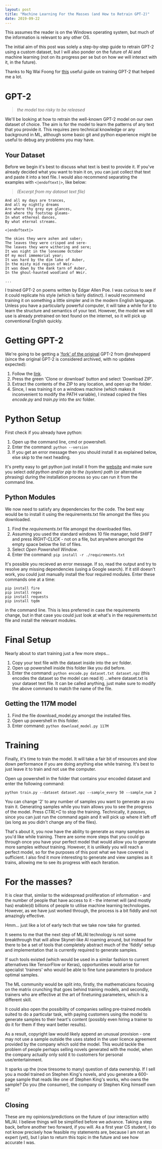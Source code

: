 ```yaml
---
layout: post
title: "Machine Learning For the Masses (and How to Retrain GPT-2)"
date: 2019-09-22
---
```


This assumes the reader is on the Windows operating system, but much of the information is relevant to any other OS.

The initial aim of this post was solely a step-by-step guide to retrain GPT-2 using a custom dataset, but I will also ponder on the future of AI and machine learning (not on its progress per se but on how *we* will interact with it, in the future).

Thanks to Ng Wai Foong for [this](https://medium.com/@ngwaifoong92/beginners-guide-to-retrain-gpt-2-117m-to-generate-custom-text-content-8bb5363d8b7f) useful guide on training GPT-2 that helped me a lot.

# GPT-2

> *the model too risky to be released*

We'll be looking at how to retrain the well-known GPT-2 model on our own dataset of choice. The aim is for the model to learn the patterns of any text that you provide it.
This requires zero technical knowledge or any background in ML, although some basic git and python experience might be useful to debug any problems you may have.

## Your Dataset
Before we begin it's best to discuss what text is best to provide it. If you've already decided what you want to train it on, you can just collect that text and paste it into a text file.
I would also recommend separating the examples with `<|endoftext|>`, like below:

> *(Excerpt from my dataset text file)*

```
And all my days are trances,
And all my nightly dreams
Are where thy grey eye glances,
And where thy footstep gleams-
In what ethereal dances,
By what eternal streams.

<|endoftext|>

The skies they were ashen and sober;
The leaves they were crisped and sere-
The leaves they were withering and sere;
It was night in the lonesome October
Of my most immemorial year;
It was hard by the dim lake of Auber,
In the misty mid region of Weir-
It was down by the dank tarn of Auber,
In the ghoul-haunted woodland of Weir.

...
```

I trained GPT-2 on poems written by Edgar Allen Poe. I was curious to see if it could replicate his style (which is fairly distinct).
I would recommend training it on something a little simpler and in the modern English language. Unless you have a particularly powerful computer, it will take a while for it to learn the structure and semantics of your text.
However, the model we will use is already pretrained on text found on the internet, so it will pick up conventional English quickly.

# Getting GPT-2

We're going to be getting a ['fork' of the original](https://github.com/nshepperd/gpt-2) GPT-2 from @nshepperd (since the original GPT-2 is considered archived, with no updates expected):

1. Follow the [link](https://github.com/nshepperd/gpt-2).
2. Press the green 'Clone or download' button and select 'Download ZIP'.
3. Extract the contents of the ZIP to any location, and open up the folder.
4. Since, I was training it on a windows machine (which makes it inconvenient to modify the PATH variable), I instead copied the files *encode.py* and *train.py* into the *src* folder.

# Python Setup


First check if you already have python:

1. Open up the command line, cmd or powershell.
2. Enter the command: `python --version`
3. If you get an error message then you should install it as explained below, else skip to the next heading.

It's pretty easy to get python just install it from the [website](https://www.python.org/downloads/) and make sure you select *add python and/or pip to the (system) path* (or alternative phrasing)  during the installation process so you can run it from the command line.

## Python Modules

We now need to satisfy any dependencies for the code. The best way would be to install it using the requirements.txt file amongst the files you downloaded.

1. Find the *requirements.txt* file amongst the downloaded files.
2. Assuming you used the standard windows 10 file manager, hold *SHIFT* and press *RIGHT-CLICK* - not on a file, but anywhere amongst the empty space below the list of files.
3. Select *Open Powershell Window*.
4. Enter the command: `pip install -r ./requirements.txt`

It's possible you recieved an error message. If so, read the output and try to resolve any missing dependencies (using a Google search).
If it still doesn't work, you could just manually install the four required modules. Enter these commands one at a time:

```
pip install fire
pip install regex
pip install requests
pip install tqdm
```
in the command line. This is less preferred in case the requirements change, but in that case you could just look at what's in the requirements.txt file and install the relevant modules.

# Final Setup

Nearly about to start training just a few more steps...

1. Copy your text file with the dataset inside into the *src* folder.
2. Open up powershell inside this folder like you did before.
3. Enter the command: `python encode.py dataset.txt dataset.npz` (this encodes the dataset so the model can read it)
...where dataset.txt is your dataset text file. It can be called anything, just make sure to modify the above command to match the name of the file.

## Getting the 117M model

1. Find the file download_model.py amongst the installed files.
2. Open up powershell in this folder.
3. Enter command: `python download_model.py 117M`

# Training

Finally, it's time to train the model. It will take a fair bit of resources and slow down performance if you are doing anything else while training. It's best to just leave it to train and not use the computer.

Open up powershell in the folder that contains your encoded dataset and enter the following command:
```
python train.py --dataset dataset.npz --sample_every 50 --sample_num 2
```
You can change '2' to any number of samples you want to generate as you train it. Generating samples while you train allows you to see the progress of the model.
Press *CTRL+C* to stop the training. Technically, it *pauses*, since you can just run the command again and it will pick up where it left off (as long as you didn't change any of the files).

That's about it, you now have the ability to generate as many samples as you'd like while training. There are some more steps that you could go through once you have your perfect model that would allow you to generate more samples *without* training. However, it is unlikely you will reach a perfect model, so for the purposes of this post what we have covered is sufficient. I also find it more interesting to generate and view samples as it trains, allowing me to see its progress with each iteration.

# For the masses?

It is clear that, similar to the widespread proliferation of information - and the number of people that have access to it - the internet will (and mostly has) enable(d) billions of people to utilise machine learning technologies. However, as we have just worked through, the process is a bit fiddly and not amazingly effective. 

Hmm... just like a lot of early tech that we take now take for granted. 

It seems to me that the next step of ML/AI technology is not some breakthrough that will allow Skynet-like AI roaming around, but instead for there to be a set of tools that completely abstract much of the 'fiddly' setup and implementation that is currently required to generate samples. 

If such tools existed (which would be used in a similar fashion to current alternatives like TensorFlow or Keras), opportunities would arise for specialist 'trainers' who would be able to fine tune parameters to produce optimal samples.

The ML community would be split into, firstly, the mathematicians focusing on the matrix crunching that goes behind training models, and secondly, trainers who are effective at the art of finetuning parameters, which is a different skill. 

It could also open the possibility of companies selling pre-trained models suited to do a particular task, with paying customers using the model to generate samples to their heart's content (possibly even hiring a trainer to do it for them if they want better results).

As a result, copyright law would likely append an unusual provision - one may not use a sample outside the uses stated in the user licence agreement provided by the company which sold the model. This would tackle the problem of people perhaps selling novels generated with the model, when the company actually only sold it to customers for personal use/entertainment.

It sparks up the (now tiresome to many) question of data ownership.
If I sell you a model trained on Stephen King's novels, and you generate a 600-page sample that reads like one of Stephen King's works, who owns the sample? Do you (the consumer), the company or Stephen King himself own it? 

## Closing

These are my opinions/predictions on the future of (our interaction with) ML/AI. I believe things will be simplified before we advance. Taking a step back, before another two forward, if you will. As a first year CS student, I do not know precisely how feasible my statements are, because I am not an expert (yet), but I plan to return this topic in the future and see how accurate I was.
